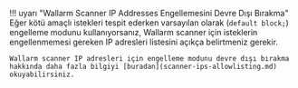 !!! uyarı "Wallarm Scanner IP Addresses Engellemesini Devre Dışı Bırakma"
    Eğer kötü amaçlı istekleri tespit ederken varsayılan olarak (`default block;`) engelleme modunu kullanıyorsanız, Wallarm scanner için isteklerin engellenmemesi gereken IP adresleri listesini açıkça belirtmeniz gerekir.

    Wallarm scanner IP adresleri için engelleme modunu devre dışı bırakma hakkında daha fazla bilgiyi [buradan](scanner-ips-allowlisting.md) okuyabilirsiniz.